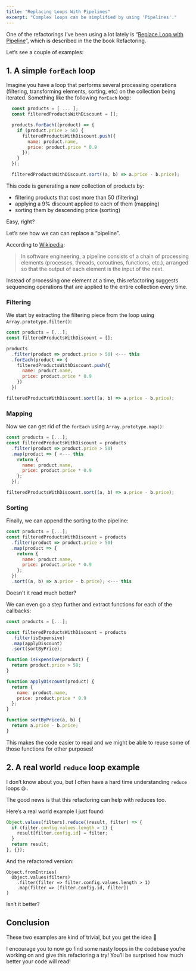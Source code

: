 ```yaml
---
title: "Replacing Loops With Pipelines"
excerpt: "Complex loops can be simplified by using 'Pipelines'."
---
```


One of the refactorings I’ve been using a lot lately is “[Replace Loop with Pipeline](https://www.refactoring.com/catalog/replaceLoopWithPipeline.html)”, which is described in the the book Refactoring.

Let’s see a couple of examples:

## 1. A simple `forEach` loop

Imagine you have a loop that performs several processing operations (filtering, transforming elements, sorting, etc) on the collection being iterated. Something like the following `forEach` loop:

```js
  const products = [ ... ];
  const filteredProductsWithDiscount = [];

  products.forEach((product) => {
    if (product.price > 50) {
      filteredProductsWithDiscount.push({
        name: product.name,
        price: product.price * 0.9
      });
    }
  });

  filteredProductsWithDiscount.sort((a, b) => a.price - b.price);
```

This code is generating a new collection of products by:

- filtering products that cost more than 50 (filtering)
- applying a 9% discount applied to each of them (mapping)
- sorting them by descending price (sorting)

Easy, right?

Let’s see how we can can replace a “pipeline”.

According to [Wikipedia](<https://en.wikipedia.org/wiki/Pipeline_(software)>):

> In software engineering, a pipeline consists of a chain of processing elements (processes, threads, coroutines, functions, etc.), arranged so that the output of each element is the input of the next.

Instead of processing one element at a time, this refactoring suggests sequencing operations that are applied to the entire collection every time.

### Filtering

We start by extracting the filtering piece from the loop using `Array.prototype.filter()`:

```js
const products = [...];
const filteredProductsWithDiscount = [];

products
  .filter(product => product.price > 50) <--- this
  .forEach(product => {
    filteredProductsWithDiscount.push({
      name: product.name,
      price: product.price * 0.9
    })
  })

filteredProductsWithDiscount.sort((a, b) => a.price - b.price);
```

### Mapping

Now we can get rid of the `forEach` using `Array.prototype.map()`:

```js
const products = [...];
const filteredProductsWithDiscount = products
  .filter(product => product.price > 50)
  .map(product => { <--- this
    return {
      name: product.name,
      price: product.price * 0.9
    };
  });

filteredProductsWithDiscount.sort((a, b) => a.price - b.price);
```

### Sorting

Finally, we can append the sorting to the pipeline:

```js
const products = [...];
const filteredProductsWithDiscount = products
  .filter(product => product.price > 50)
  .map(product => {
    return {
      name: product.name,
      price: product.price * 0.9
    };
  })
  .sort((a, b) => a.price - b.price); <--- this
```

Doesn't it read much better?

We can even go a step further and extract functions for each of the callbacks:

```js
const products = [...];

const filteredProductsWithDiscount = products
  .filter(isExpensive)
  .map(applyDiscount)
  .sort(sortByPrice);

function isExpensive(product) {
  return product.price > 50;
}

function applyDiscount(product) {
  return {
    name: product.name,
    price: product.price * 0.9
  };
}

function sortByPrice(a, b) {
  return a.price - b.price;
}
```

This makes the code easier to read and we might be able to reuse some of those functions for other purposes!

## 2. A real world `reduce` loop example

I don’t know about you, but I often have a hard time understanding `reduce` loops `😅.`

The good news is that this refactoring can help with reduces too.

Here’s a real world example I just found:

```js
Object.values(filters).reduce((result, filter) => {
  if (filter.config.values.length > 1) {
    result[filter.config.id] = filter;
  }
  return result;
}, {});
```

And the refactored version:

```
Object.fromEntries(
  Object.values(filters)
    .filter(filter => filter.config.values.length > 1)
    .map(filter => [filter.config.id, filter])
)
```

Isn’t it better?

## Conclusion

These two examples are kind of trivial, but you get the idea 🙂

I encourage you to now go find some nasty loops in the codebase you’re working on and give this refactoring a try! You’ll be surprised how much better your code will read!
